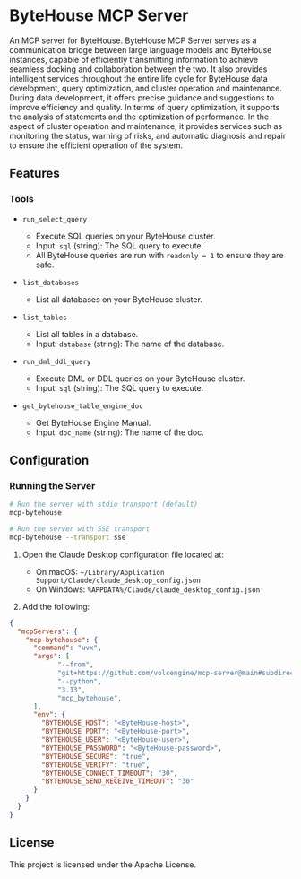 # ByteHouse MCP Server

An MCP server for ByteHouse. ByteHouse MCP Server serves as a communication bridge between large language models and ByteHouse instances, capable of efficiently transmitting information to achieve seamless docking and collaboration between the two. It also provides intelligent services throughout the entire life cycle for ByteHouse data development, query optimization, and cluster operation and maintenance. During data development, it offers precise guidance and suggestions to improve efficiency and quality. In terms of query optimization, it supports the analysis of statements and the optimization of performance. In the aspect of cluster operation and maintenance, it provides services such as monitoring the status, warning of risks, and automatic diagnosis and repair to ensure the efficient operation of the system.

## Features

### Tools

* `run_select_query`
  - Execute SQL queries on your ByteHouse cluster.
  - Input: `sql` (string): The SQL query to execute.
  - All ByteHouse queries are run with `readonly = 1` to ensure they are safe.

* `list_databases`
  - List all databases on your ByteHouse cluster.

* `list_tables`
  - List all tables in a database.
  - Input: `database` (string): The name of the database.

* `run_dml_ddl_query`
  - Execute DML or DDL queries on your ByteHouse cluster.
  - Input: `sql` (string): The SQL query to execute.

* `get_bytehouse_table_engine_doc`
  - Get ByteHouse Engine Manual.
  - Input: `doc_name` (string): The name of the doc.

## Configuration

### Running the Server

```bash
# Run the server with stdio transport (default)
mcp-bytehouse

# Run the server with SSE transport
mcp-bytehouse --transport sse
```

1. Open the Claude Desktop configuration file located at:
   - On macOS: `~/Library/Application Support/Claude/claude_desktop_config.json`
   - On Windows: `%APPDATA%/Claude/claude_desktop_config.json`

2. Add the following:

```json
{
  "mcpServers": {
    "mcp-bytehouse": {
      "command": "uvx",
      "args": [
            "--from",
            "git+https://github.com/volcengine/mcp-server@main#subdirectory=server/mcp_server_bytehouse",
            "--python",
            "3.13",
            "mcp_bytehouse",
      ],
      "env": {
        "BYTEHOUSE_HOST": "<ByteHouse-host>",
        "BYTEHOUSE_PORT": "<ByteHouse-port>",
        "BYTEHOUSE_USER": "<ByteHouse-user>",
        "BYTEHOUSE_PASSWORD": "<ByteHouse-password>",
        "BYTEHOUSE_SECURE": "true",
        "BYTEHOUSE_VERIFY": "true",
        "BYTEHOUSE_CONNECT_TIMEOUT": "30",
        "BYTEHOUSE_SEND_RECEIVE_TIMEOUT": "30"
      }
    }
  }
}
```

## License

This project is licensed under the Apache License.
